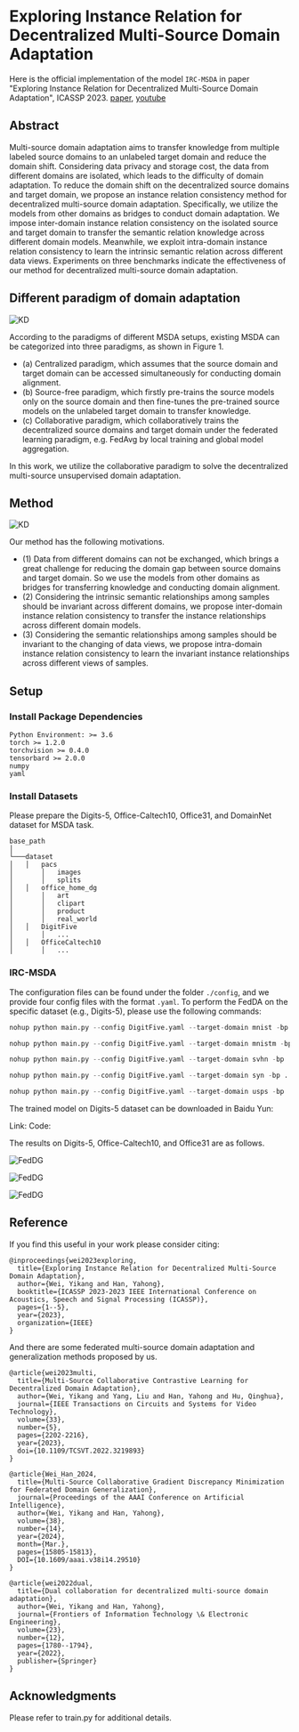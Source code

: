 # Exploring Instance Relation for Decentralized Multi-Source Domain Adaptation
Here is the official implementation of the model `IRC-MSDA` in paper "Exploring Instance Relation for Decentralized Multi-Source Domain Adaptation", ICASSP 2023. [paper](https://ieeexplore.ieee.org/abstract/document/10096982), [youtube](https://www.youtube.com/watch?v=oCGEhTlYx2c)

## Abstract
Multi-source domain adaptation aims to transfer knowledge from multiple labeled source domains to an unlabeled target domain and reduce the domain shift. Considering data privacy and storage cost, the data from different domains are isolated, which leads to the difficulty of domain adaptation. To reduce the domain shift on the decentralized source domains and target domain, we propose an instance relation consistency method for decentralized multi-source domain adaptation. Specifically, we utilize the models from other domains as bridges to conduct domain adaptation. We impose inter-domain instance relation consistency on the isolated source and target domain to transfer the semantic relation knowledge across different domain models. Meanwhile, we exploit intra-domain instance relation consistency to learn the intrinsic semantic relation across different data views. Experiments on three benchmarks indicate the effectiveness of our method for decentralized multi-source domain adaptation.

## Different paradigm of domain adaptation

  ![KD](./images/fig1.png)

According to the paradigms of different MSDA setups, existing MSDA can be categorized into three paradigms, as shown in Figure 1.
* (a)	Centralized paradigm, which assumes that the source domain and target domain can be accessed simultaneously for conducting domain alignment.
* (b)	Source-free paradigm, which firstly pre-trains the source models only on the source domain and then fine-tunes the pre-trained source models on the unlabeled target domain to transfer knowledge.
* (c)	Collaborative paradigm, which collaboratively trains the decentralized source domains and target domain under the federated learning paradigm, e.g. FedAvg by local training and global model aggregation.

In this work, we utilize the collaborative paradigm to solve the decentralized multi-source unsupervised domain adaptation.


## Method

  ![KD](./images/fig2.png)

Our method has the following motivations.
* (1) Data from different domains can not be exchanged, which brings a great challenge for reducing the domain gap between source domains and target domain. So we use the models from other domains as bridges for transferring knowledge and conducting domain alignment.
* (2) Considering the intrinsic semantic relationships among samples should be invariant across different domains, we propose inter-domain instance relation consistency to transfer the instance relationships across different domain models. 
* (3) Considering the semantic relationships among samples should be invariant to the changing of data views, we propose intra-domain instance relation consistency to learn the invariant instance relationships across different views of samples.

## Setup
### Install Package Dependencies
```
Python Environment: >= 3.6
torch >= 1.2.0
torchvision >= 0.4.0
tensorbard >= 2.0.0
numpy
yaml
```
### Install Datasets
Please prepare the Digits-5, Office-Caltech10, Office31, and DomainNet dataset for MSDA task.
```
base_path
│       
└───dataset
│   │   pacs
│       │   images
│       │   splits
│   │   office_home_dg
│       │   art
│       │   clipart
│       │   product
│       │   real_world
│   │   DigitFive
│       │   ...
│   │   OfficeCaltech10
│       │   ...
```
<!-- Our framework now support four multi-source domain adaptation datasets: ```DigitFive, DomainNet, OfficeCaltech10 and Office31```. -->

<!-- * PACS

  The PACS dataset can be accessed in [Google Drive](https://drive.google.com/file/d/1QvC6mDVN25VArmTuSHqgd7Cf9CoiHvVt/view?usp=sharing). -->

### IRC-MSDA
The configuration files can be found under the folder  `./config`, and we provide four config files with the format `.yaml`. To perform the FedDA on the specific dataset (e.g., Digits-5), please use the following commands:

```python
nohup python main.py --config DigitFive.yaml --target-domain mnist -bp ../../../ --temperature 0.8 --s_intra 0.0 --s_inter 0.0 --t_intra 0.0 --t_inter 0.3 --pl 3 --pj 0 --gpu 6  > ./log/baseline_mnist_wgcc_sg00_sl00_tg03_tl00.txt 2>&1 &

nohup python main.py --config DigitFive.yaml --target-domain mnistm -bp ../../../ --temperature 0.8 --s_intra 0.0 --s_inter 0.0 --t_intra 0.0 --t_inter 0.0 --pl 3 --pj 0 --gpu 5  > ./log/baseline_mnistm_wgcc_sg00_sl00_tg00_tl03.txt 2>&1 &

nohup python main.py --config DigitFive.yaml --target-domain svhn -bp ../../../ --temperature 0.8 --s_intra 0.0 --s_inter 0.0 --t_intra 0.0 --t_inter 0.0 --pl 3 --pj 0 --gpu 6  > ./log/baseline_svhn_wgcc_sg00_sl00_tg00_tl03.txt 2>&1 &

nohup python main.py --config DigitFive.yaml --target-domain syn -bp ../../../ --temperature 0.8 --s_intra 0.0 --s_inter 0.0 --t_intra 0.3 --t_inter 0.0 --pl 3 --pj 0 --gpu 3  > ./log/baseline_syn_wgcc_sg00_sl00_tg00_tl03.txt 2>&1 &

nohup python main.py --config DigitFive.yaml --target-domain usps -bp ../../../ --temperature 0.8 --s_intra 0.0 --s_inter 0.0 --t_intra 0.0 --t_inter 0.3 --pl 3 --pj 0 --gpu 6  > ./log/baseline_usps_wgcc_sg00_sl00_tg03_tl00.txt 2>&1 &
```

The trained model on Digits-5 dataset can be downloaded in Baidu Yun:

Link: 
Code: 

The results on Digits-5, Office-Caltech10, and Office31 are as follows.

  ![FedDG](./images/digits5_results.png)

  ![FedDG](./images/oc10_results.png)

  ![FedDG](./images/office31_results.png)

## Reference

If you find this useful in your work please consider citing:
```
@inproceedings{wei2023exploring,
  title={Exploring Instance Relation for Decentralized Multi-Source Domain Adaptation},
  author={Wei, Yikang and Han, Yahong},
  booktitle={ICASSP 2023-2023 IEEE International Conference on Acoustics, Speech and Signal Processing (ICASSP)},
  pages={1--5},
  year={2023},
  organization={IEEE}
}
```

And there are some federated multi-source domain adaptation and generalization methods proposed by us.
```
@article{wei2023multi,
  title={Multi-Source Collaborative Contrastive Learning for Decentralized Domain Adaptation}, 
  author={Wei, Yikang and Yang, Liu and Han, Yahong and Hu, Qinghua},
  journal={IEEE Transactions on Circuits and Systems for Video Technology}, 
  volume={33},
  number={5},
  pages={2202-2216},
  year={2023},
  doi={10.1109/TCSVT.2022.3219893}
}

@article{Wei_Han_2024, 
  title={Multi-Source Collaborative Gradient Discrepancy Minimization for Federated Domain Generalization},
  journal={Proceedings of the AAAI Conference on Artificial Intelligence}, 
  author={Wei, Yikang and Han, Yahong}, 
  volume={38}, 
  number={14}, 
  year={2024}, 
  month={Mar.}, 
  pages={15805-15813},
  DOI={10.1609/aaai.v38i14.29510} 
}

@article{wei2022dual,
  title={Dual collaboration for decentralized multi-source domain adaptation},
  author={Wei, Yikang and Han, Yahong},
  journal={Frontiers of Information Technology \& Electronic Engineering},
  volume={23},
  number={12},
  pages={1780--1794},
  year={2022},
  publisher={Springer}
}
```

## Acknowledgments
Please refer to train.py for additional details.
